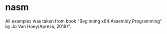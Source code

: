# nasm
All examples was taken from book "Beginning x64 Assembly Programming" by Jo Van Hoey(Apress, 2019)".
